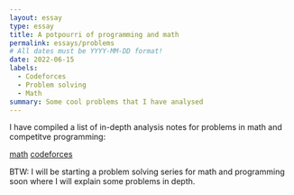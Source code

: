 ```yaml
---
layout: essay
type: essay
title: A potpourri of programming and math
permalink: essays/problems
# All dates must be YYYY-MM-DD format!
date: 2022-06-15
labels:
  - Codeforces
  - Problem solving
  - Math
summary: Some cool problems that I have analysed
---
```


I have compiled a list of in-depth analysis notes for problems in math and competitve programming:

[math](https://weichen-huang.github.io/notes/mathproblems.html)
[codeforces](https://weichen-huang.github.io/notes/codeforcesproblems.html)

BTW: I will be starting a problem solving series for math and programming soon where I will explain some problems in depth.

